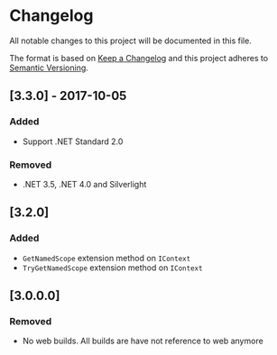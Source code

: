 # Changelog
All notable changes to this project will be documented in this file.

The format is based on [Keep a Changelog](http://keepachangelog.com/en/1.0.0/)
and this project adheres to [Semantic Versioning](http://semver.org/spec/v2.0.0.html).

## [3.3.0] - 2017-10-05

### Added
 - Support .NET Standard 2.0

### Removed
 - .NET 3.5, .NET 4.0 and Silverlight

## [3.2.0]

### Added
- `GetNamedScope` extension method on `IContext`
- `TryGetNamedScope` extension method on `IContext`

## [3.0.0.0]

### Removed
- No web builds. All builds are have not reference to web anymore